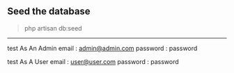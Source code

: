 Seed the database
----------------------------
> php artisan db:seed
----------------------------
test As An Admin
email : admin@admin.com
password : password 

test As A User
email : user@user.com
password : password 

